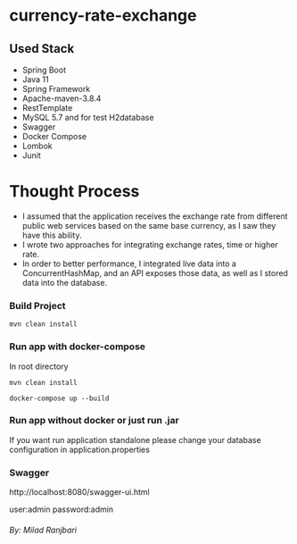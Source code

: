 # currency-rate-exchange

## Used Stack 

   * Spring Boot
   * Java 11
   * Spring Framework
   * Apache-maven-3.8.4
   * RestTemplate
   * MySQL 5.7 and for test H2database
   * Swagger
   * Docker Compose
   * Lombok
   * Junit
  
# Thought Process
* I assumed that the application receives the exchange rate from different public web services based on the same base currency, as I saw they have this ability.
* I wrote two approaches for integrating exchange rates, time or higher rate.
* In order to better performance, I integrated live data into a ConcurrentHashMap, and an API exposes those data, as well as I stored data into the database.

### Build Project

```
mvn clean install
```

### Run app with docker-compose

In root directory
```
mvn clean install

docker-compose up --build
```

### Run app without docker or just run .jar

If you want run application standalone please change your database configuration in application.properties

### Swagger

http://localhost:8080/swagger-ui.html

user:admin
password:admin

###### By: Milad Ranjbari
